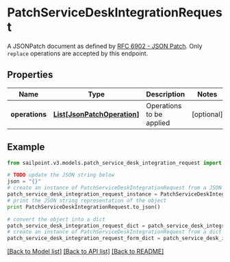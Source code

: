 # PatchServiceDeskIntegrationRequest

A JSONPatch document as defined by [RFC 6902 - JSON Patch](https://tools.ietf.org/html/rfc6902).  Only `replace` operations are accepted by this endpoint.

## Properties

Name | Type | Description | Notes
------------ | ------------- | ------------- | -------------
**operations** | [**List[JsonPatchOperation]**](JsonPatchOperation.md) | Operations to be applied | [optional] 

## Example

```python
from sailpoint.v3.models.patch_service_desk_integration_request import PatchServiceDeskIntegrationRequest

# TODO update the JSON string below
json = "{}"
# create an instance of PatchServiceDeskIntegrationRequest from a JSON string
patch_service_desk_integration_request_instance = PatchServiceDeskIntegrationRequest.from_json(json)
# print the JSON string representation of the object
print PatchServiceDeskIntegrationRequest.to_json()

# convert the object into a dict
patch_service_desk_integration_request_dict = patch_service_desk_integration_request_instance.to_dict()
# create an instance of PatchServiceDeskIntegrationRequest from a dict
patch_service_desk_integration_request_form_dict = patch_service_desk_integration_request.from_dict(patch_service_desk_integration_request_dict)
```
[[Back to Model list]](../README.md#documentation-for-models) [[Back to API list]](../README.md#documentation-for-api-endpoints) [[Back to README]](../README.md)


